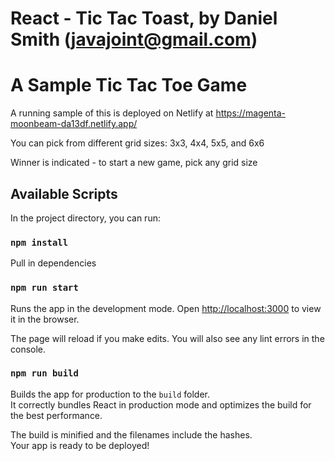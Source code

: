 # React - Tic Tac Toast, by Daniel Smith (javajoint@gmail.com)

# A Sample Tic Tac Toe Game

A running sample of this is deployed on Netlify at https://magenta-moonbeam-da13df.netlify.app/

You can pick from different grid sizes: 3x3, 4x4, 5x5, and 6x6

Winner is indicated - to start a new game, pick any grid size

## Available Scripts

In the project directory, you can run:

### `npm install`

Pull in dependencies

### `npm run start `

Runs the app in the development mode.
Open [http://localhost:3000](http://localhost:3000) to view it in the browser.

The page will reload if you make edits.
You will also see any lint errors in the console.

### `npm run build`

Builds the app for production to the `build` folder.\
It correctly bundles React in production mode and optimizes the build for the best performance.

The build is minified and the filenames include the hashes.\
Your app is ready to be deployed!
